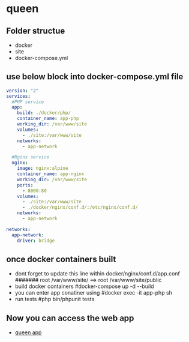 # queen

## Folder structue
- docker
- site
- docker-compose.yml

## use below block into docker-compose.yml file
```yaml
version: "2"
services:
  #PHP service
  app:
    build: ./docker/php/
    container_name: app-php
    working_dir: /var/www/site
    volumes:
      - ./site:/var/www/site
    networks:
      - app-network

  #Nginx service
  nginx:
    image: nginx:alpine
    container_name: app-nginx
    working_dir: /var/www/site
    ports:
      - 8000:80
    volumes:
      - ./site:/var/www/site
      - ./docker/nginx/conf.d/:/etc/nginx/conf.d/
    networks:
      - app-network

networks:
  app-network:
    driver: bridge
```
## once docker containers built
- dont forget to update this line within docker/nginx/conf.d/app.conf 
 #######    root /var/www/site/   ==>   root /var/www/site/public
- build docker containers
  #docker-compose up -d --build 
- you can enter app conatiner using 
    #docker exec -it app-php sh
- run tests
    #php bin/phpunit tests

## Now you can access the web app 
- [queen app](http://localhost:8000/)